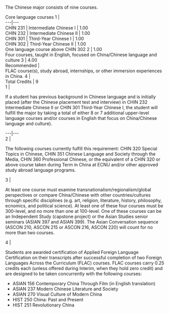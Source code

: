   
  
The Chinese major consists of nine courses.

Core language courses  1  |  
---|---  
CHIN 231  |  Intermediate Chinese I  |  1.00  
CHIN 232  |  Intermediate Chinese II  |  1.00  
CHIN 301  |  Third-Year Chinese I  |  1.00  
CHIN 302  |  Third-Year Chinese II  |  1.00  
One language course above CHIN 302  2  |  1.00  
Four courses, taught in English, focused on China/Chinese language and culture  3  |  4.00  
Recommended  |  
FLAC course(s), study abroad, internships, or other immersion experiences in China.  4  |  
Total Credits  |  9  
1  |

If a student has previous background in Chinese language and is initially placed (after the Chinese placement test and interview) in CHIN 232 Intermediate Chinese II or CHIN 301 Third-Year Chinese I, the student will fulfill the major by taking a total of either 8 or 7 additional upper-level language courses and/or courses in English that focus on China/Chinese language and culture).  
  
---|---  
2  |

The following courses currently fulfill this requirement: CHIN 320 Special Topics in Chinese, CHIN 351 Chinese Language and Society through the Media, CHIN 360 Professional Chinese, or the equivalent of a CHIN 320 or above course taken during Term in China at ECNU and/or other approved study abroad language programs.  
  
3  |

At least one course must examine transnationalism/regionalism/global perspectives or compare China/Chinese with other countries/cultures through specific disciplines (e.g. art, religion, literature, history, philosophy, ecnomics, and political science). At least one of these four courses must be 300-level, and no more than one at 100-level. One of these courses can be an Independent Study (capstone project) or the Asian Studies senior seminars (ASIAN 397 and ASIAN 399). The Asian Conversation sequence (ASCON 210, ASCON 215 or ASCON 216, ASCON 220) will count for no more than two courses.  
  
4  |

Students are awarded certification of Applied Foreign Language Certification on their transcripts after successful completion of two Foreign Languages Across the Curriculum (FLAC) courses. FLAC courses carry 0.25 credits each (unless offered during Interim, when they hold zero credit) and are designed to be taken concurrently with the following courses:

  * ASIAN 156 Contemporary China Through Film (in English translation) 
  * ASIAN 237 Modern Chinese Literature and Society 
  * ASIAN 270 Visual Culture of Modern China 
  * HIST 250 China: Past and Present 
  * HIST 251 Revolutionary China 


